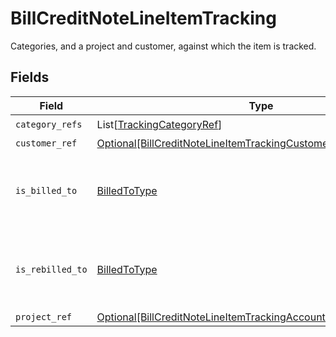 # BillCreditNoteLineItemTracking

Categories, and a project and customer, against which the item is tracked.


## Fields

| Field                                                                                                                                                 | Type                                                                                                                                                  | Required                                                                                                                                              | Description                                                                                                                                           |
| ----------------------------------------------------------------------------------------------------------------------------------------------------- | ----------------------------------------------------------------------------------------------------------------------------------------------------- | ----------------------------------------------------------------------------------------------------------------------------------------------------- | ----------------------------------------------------------------------------------------------------------------------------------------------------- |
| `category_refs`                                                                                                                                       | List[[TrackingCategoryRef](../../models/shared/trackingcategoryref.md)]                                                                               | :heavy_check_mark:                                                                                                                                    | N/A                                                                                                                                                   |
| `customer_ref`                                                                                                                                        | [Optional[BillCreditNoteLineItemTrackingCustomerRef]](../../models/shared/billcreditnotelineitemtrackingcustomerref.md)                               | :heavy_minus_sign:                                                                                                                                    | N/A                                                                                                                                                   |
| `is_billed_to`                                                                                                                                        | [BilledToType](../../models/shared/billedtotype.md)                                                                                                   | :heavy_check_mark:                                                                                                                                    | Defines if the invoice or credit note is billed/rebilled to a project or customer.                                                                    |
| `is_rebilled_to`                                                                                                                                      | [BilledToType](../../models/shared/billedtotype.md)                                                                                                   | :heavy_check_mark:                                                                                                                                    | Defines if the invoice or credit note is billed/rebilled to a project or customer.                                                                    |
| `project_ref`                                                                                                                                         | [Optional[BillCreditNoteLineItemTrackingAccountingProjectReference]](../../models/shared/billcreditnotelineitemtrackingaccountingprojectreference.md) | :heavy_minus_sign:                                                                                                                                    | N/A                                                                                                                                                   |